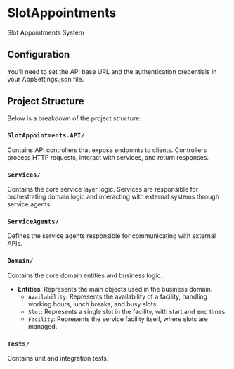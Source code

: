 # SlotAppointments
 Slot Appointments System

## Configuration 

You'll need to set the API base URL and the authentication credentials in your AppSettings.json file.

## Project Structure

Below is a breakdown of the project structure:

### `SlotAppointments.API/`
Contains API controllers that expose endpoints to clients. Controllers process HTTP requests, interact with services, and return responses.

### `Services/`
Contains the core service layer logic. Services are responsible for orchestrating domain logic and interacting with external systems through service agents.

### `ServiceAgents/`
Defines the service agents responsible for communicating with external APIs.

### `Domain/`
Contains the core domain entities and business logic.

- **Entities**: Represents the main objects used in the business domain.
  - `Availability`: Represents the availability of a facility, handling working hours, lunch breaks, and busy slots.
  - `Slot`: Represents a single slot in the facility, with start and end times.
  - `Facility`: Represents the service facility itself, where slots are managed.

### `Tests/`
Contains unit and integration tests.
